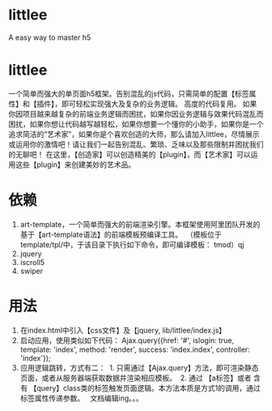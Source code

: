 # littlee
A easy way to master h5

# littlee
一个简单而强大的单页面h5框架。告别混乱的js代码，只需简单的配置【标签属性】和【插件】，即可轻松实现强大及复杂的业务逻辑。
高度的代码复用。
如果你因项目越来越复杂的前端业务逻辑而困扰，如果你因业务逻辑与效果代码混乱而困扰，如果你想让代码越写越轻松，如果你想要一个懂你的小助手，如果你是一个追求简洁的“艺术家”，如果你是个喜欢创造的大师，那么请加入littlee，尽情展示或运用你的激情吧！请让我们一起告别混乱、繁琐、乏味以及那些限制并困扰我们的无聊吧！
在这里，【创造家】可以创造精美的【plugin】，而【艺术家】可以运用这些【plugin】来创建美妙的艺术品。

# 依赖
1. art-template，一个简单而强大的前端渲染引擎。本框架使用阿里团队开发的 基于【art-template语法】的前端模板预编译工具。
  （模板位于template/tpl/中，于该目录下执行如下命令，即可编译模板： tmod）qj
2. jquery
3. iscroll5
4. swiper

# 用法
1. 在index.html中引入【css文件】及【jquery, lib/littlee/index.js】
2. 启动应用，使用类似如下代码：
  Ajax.query({href: '#', islogin: true, template: 'index', method: 'render', success: 'index.index', controller: 'index'});
3. 应用逻辑跳转，方式有二：
  1. 只需通过【Ajax.query】方法，即可渲染静态页面，或者从服务器端获取数据并渲染相应模板。
  2. 通过 【a标签】或者 含有 【query】class类的标签触发页面逻辑。本方法本质是方式1的调用，通过标签属性传递参数。
  
文档编辑ing。。。
